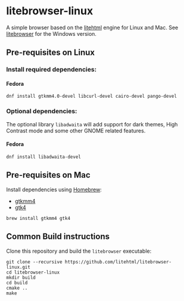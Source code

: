 # litebrowser-linux

A simple browser based on the [litehtml](https://github.com/litehtml/litehtml) engine for Linux and Mac. See [litebrowser](https://github.com/litehtml/litebrowser) for the Windows version.

## Pre-requisites on Linux

### Install required dependencies:

#### Fedora
 ```
 dnf install gtkmm4.0-devel libcurl-devel cairo-devel pango-devel
 ```

### Optional dependencies:

The optional library ```libadwaita``` will add support for dark themes, High Contrast mode and some other GNOME related features.

#### Fedora
 ```
 dnf install libadwaita-devel
 ```

## Pre-requisites on Mac

Install dependencies using [Homebrew](https://brew.sh/):

 * [gtkmm4](https://formulae.brew.sh/formula/gtkmm4)
 * [gtk4](https://formulae.brew.sh/formula/gtk4)

```
brew install gtkmm4 gtk4
```

## Common Build instructions

Clone this repository and build the `litebrowser` executable:

```
git clone --recursive https://github.com/litehtml/litebrowser-linux.git
cd litebrowser-linux
mkdir build
cd build
cmake ..
make
```
